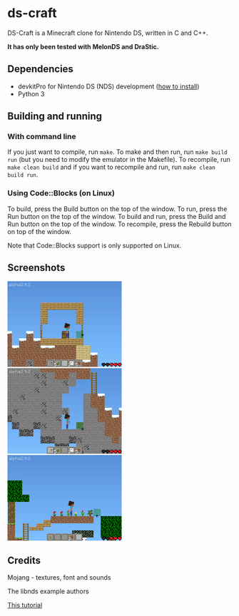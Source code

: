 # ds-craft

DS-Craft is a Minecraft clone for Nintendo DS, written in C and C++.

**It has only been tested with MelonDS and DraStic.**

## Dependencies

- devkitPro for Nintendo DS (NDS) development ([how to install](https://devkitpro.org/wiki/Getting_Started))
- Python 3

## Building and running

### With command line

If you just want to compile, run `make`. To make and then run, run `make build run` (but you need to modify the emulator in the Makefile). To recompile, run `make clean build` and if you want to recompile and run, run `make clean build run`.

### Using Code::Blocks (on Linux)

To build, press the Build button on the top of the window. To run, press the Run button on the top of the window. To build and run, press the Build and Run button on the top of the window. To recompile, press the Rebuild button on top of the window.

Note that Code::Blocks support is only supported on Linux.

## Screenshots

![Screenshot 1](./screenshots/shot1.png)
![Screenshot 2](./screenshots/shot2.png)
![Screenshot 3](./screenshots/shot3.png)

## Credits

Mojang - textures, font and sounds

The libnds example authors

[This tutorial](https://www.youtube.com/watch?v=yb6QJl6mqf4)

